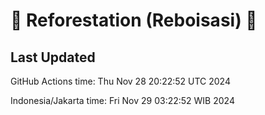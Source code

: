 
# 🌳 Reforestation (Reboisasi) 🌲

## Last Updated

GitHub Actions time: Thu Nov 28 20:22:52 UTC 2024

Indonesia/Jakarta time: Fri Nov 29 03:22:52 WIB 2024
